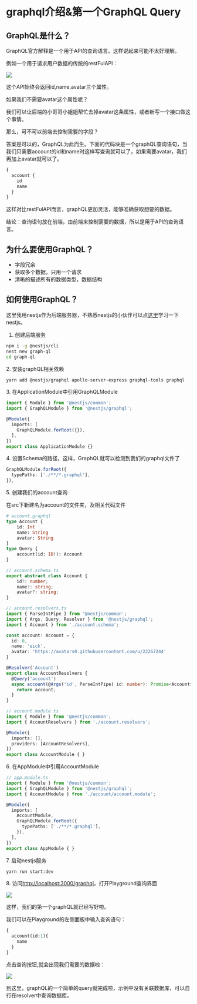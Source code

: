 # graphql介绍&第一个GraphQL Query

## GraphQL是什么？

GraphQL官方解释是一个用于API的查询语言。这样说起来可能不太好理解。

例如一个用于请求用户数据的传统的restFulAPI：

![](<../.gitbook/assets/image (1).png>)

这个API始终会返回id,name,avatar三个属性。

如果我们不需要avatar这个属性呢？

我们可以让后端的小哥哥小姐姐帮忙去掉avatar这条属性，或者新写一个接口做这个事情。

那么，可不可以前端去控制需要的字段？

答案是可以的，GraphQL为此而生。下面的代码块是一个graphQL查询语句，当我们只需要account的id和name时这样写查询就可以了，如果需要avatar，我们再加上avatar就可以了。

```graphql
{
  account {
    id
    name
  }
}
```

这样对比restFulAPI而言，graphQL更加灵活，能够准确获取想要的数据。

结论：查询语句放在前端，由前端来控制需要的数据，所以是用于API的查询语言。

## 为什么要使用GraphQL？

* 字段冗余
* 获取多个数据，只用一个请求
* 清晰的描述所有的数据类型，数据结构

## 如何使用GraphQL？

这里我用nestjs作为后端服务器，不熟悉nestjs的小伙伴可以点[这里](https://docs.nestjs.com)学习一下nestjs。

1. 创建后端服务

```bash
npm i -g @nestjs/cli
nest new graph-ql
cd graph-ql
```

2\. 安装graphQL相关依赖

```bash
yarn add @nestjs/graphql apollo-server-express graphql-tools graphql
```

3\. 在ApplicationModule中引用GraphQLModule

```typescript
import { Module } from '@nestjs/common';
import { GraphQLModule } from '@nestjs/graphql';

@Module({
  imports: [
    GraphQLModule.forRoot({}),
  ],
})
export class ApplicationModule {}
```

4\. 设置Schema的路径，这样，GraphQL就可以检测到我们的graphql文件了

```typescript
GraphQLModule.forRoot({
  typePaths: ['./**/*.graphql'],
}),
```

5\. 创建我们的account查询

在src下新建名为account的文件夹，及相关代码文件

```graphql
# account.graphql
type Account {
	id: Int
	name: String
	avatar: String
}
type Query {
	account(id: ID!): Account
}
```

```typescript
// account.schema.ts
export abstract class Account {
    id?: number;
    name?: string;
    avatar?: string;
}
```

```typescript
// account.resolvers.ts
import { ParseIntPipe } from '@nestjs/common';
import { Args, Query, Resolver } from '@nestjs/graphql';
import { Account } from './account.schema';

const account: Account = {
  id: 0,
  name: 'eick',
  avatar: 'https://avatars0.githubusercontent.com/u/22267244'
}

@Resolver('Account')
export class AccountResolvers {
  @Query('account')
  async account(@Args('id', ParseIntPipe) id: number): Promise<Account> {
    return account;
  }
}
```

```typescript
// account.module.ts
import { Module } from '@nestjs/common';
import { AccountResolvers } from './account.resolvers';

@Module({
  imports: [],
  providers: [AccountResolvers],
})
export class AccountModule { }
```

6\. 在AppModule中引用AccountModule

```typescript
// app.module.ts
import { Module } from '@nestjs/common';
import { GraphQLModule } from '@nestjs/graphql';
import { AccountModule } from './account/account.module';

@Module({
  imports: [
    AccountModule,
    GraphQLModule.forRoot({
      typePaths: ['./**/*.graphql'],
    }),
  ],
})
export class AppModule { }
```

7\. 启动nestjs服务

```bash
yarn run start:dev
```

8\. 访问[http://localhost:3000/graphql](http://localhost:3000/graphql)，打开Playground查询界面

![](<../.gitbook/assets/image (2).png>)

这样，我们的第一个graphQL就已经写好啦。

我们可以在Playground的左侧面板中输入查询语句：

```graphql
{
  account(id:1){
    name
  }
}
```

点击查询按钮,就会出现我们需要的数据啦：

![](<../.gitbook/assets/image (3).png>)

到这里，graphQL的一个简单的query就完成啦，示例中没有关联数据库，可以自行在resolver中查询数据库。
